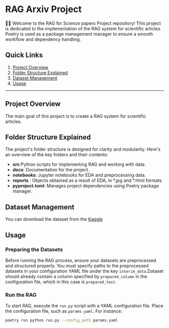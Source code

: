 # RAG Arxiv Project

👋🏻 Welcome to the RAG for Science papers Project repository!
This project is dedicated to the implementation of the RAG system for scientific articles. Poetry is used as a package management manager to ensure a smooth workflow and dependency handling.

## Quick Links

1. [Project Overview](#project-overview)
2. [Folder Structure Explained](#folder-structure-explained)
3. [Dataset Management](#dataset-management)
4. [Usage](#usage)

---

## Project Overview
The main goal of this project is to create a RAG system for scientific articles.

## Folder Structure Explained

The project's folder structure is designed for clarity and modularity. Here's an overview of the key folders and their contents:

- **src**:Python scripts for implementing RAG and working with data.
- **docs**: Documentation for the project.
- **notebooks**: Jupyter notebooks for EDA and preprocessing data.
- **reports** : Objects obtained as a result of EDA, in *.jpg and *.html formats.
- **pyproject.toml**: Manages project dependencies using Poetry package manager.

## Dataset Management
You can download the dataset from the [Kaggle](https://www.kaggle.com/datasets/Cornell-University/arxiv/data)

## Usage

### Preparing the Datasets
Before running the RAG process, ensure your datasets are preprocessed and structured properly. You must specify paths to the preprocessed datasets in your configuration YAML file under the key `interim_data`.Dataset should already contain a column specified by `prepared_column` in the configuration file, which in this case is `prepared_text`.

### Run the RAG
To start RAG, execute the `run.py` script with a YAML configuration file. Place the configuration file, such as `params.yaml`. For instance:

```bash
poetry run python run.py --config_path params.yaml
```
